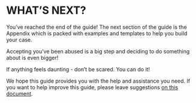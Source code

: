 # WHAT’S NEXT?

You’ve reached the end of the guide! The next section of the guide is the Appendix which is packed with examples and templates to help you build your case.

Accepting you’ve been abused is a big step and deciding to do something about is even bigger!

If anything feels daunting - don’t be scared. You can do it!

We hope this guide provides you with the help and assistance you need. If you want to help improve this guide, please leave suggestions [on this document](http://bit.ly/chaynbuildyourowndvcaseguide).

